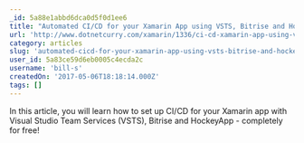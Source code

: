 ```yaml
---
_id: 5a88e1abbd6dca0d5f0d1ee6
title: "Automated CI/CD for your Xamarin App using VSTS, Bitrise and HockeyApp"
url: 'http://www.dotnetcurry.com/xamarin/1336/ci-cd-xamarin-app-using-vsts-bitrise-hockeyapp'
category: articles
slug: 'automated-cicd-for-your-xamarin-app-using-vsts-bitrise-and-hockeyapp'
user_id: 5a83ce59d6eb0005c4ecda2c
username: 'bill-s'
createdOn: '2017-05-06T18:18:14.000Z'
tags: []
---
```


In this article, you will learn how to set up CI/CD for your Xamarin app with Visual Studio Team Services (VSTS), Bitrise and HockeyApp - completely for free!
